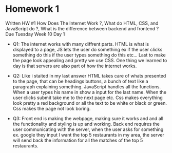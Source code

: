 # Homework 1
Written HW #1 How Does The Internet Work ?, What do HTML, CSS, and JavaScript do ?, What is the difference between backend and frontend ? Due Tuesday Week 10 Day 1

* Q1: The internet works with many diffrent parts. HTML is what is displayed to a page, JS lets the user do something ex if the user clicks something do this if the user types something do this etc... Last to make the page look appealing and pretty we use CSS. One thing we learned to day is that servers are also part of how the internet works.

* Q2: Like i staited in my last answer HTML takes care of whats presented to the page, that can be headings buttons, a bunch of text like a paragraph explaining something. JavaScript handles all the functions. When a user types his name in show a input for the last name. When the user clicks submit take me to the next page etc. Css makes everything look pretty a red background or all the text to be white or black or green. Css makes the page not look boring.

* Q3: Front end is making the webpage, making sure it works and and all the functionality and styling is up and working. Back end requires the user communicating with the server, when the user asks for something ex. google they input I want the top 5 restaurants in my area, the server will send back the information for all the matches of the top 5 restaurants.

